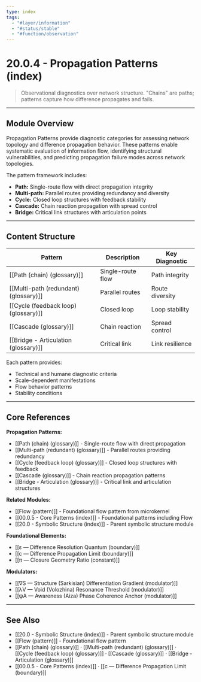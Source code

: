 ```yaml
---
type: index
tags:
  - "#layer/information"
  - "#status/stable"
  - "#function/observation"
---
```


# 20.0.4 - Propagation Patterns (index)

> Observational diagnostics over network structure. "Chains" are paths; patterns capture how difference propagates and fails.

---

## Module Overview

Propagation Patterns provide diagnostic categories for assessing network topology and difference propagation behavior. These patterns enable systematic evaluation of information flow, identifying structural vulnerabilities, and predicting propagation failure modes across network topologies.

The pattern framework includes:
- **Path:** Single-route flow with direct propagation integrity
- **Multi-path:** Parallel routes providing redundancy and diversity
- **Cycle:** Closed loop structures with feedback stability
- **Cascade:** Chain reaction propagation with spread control
- **Bridge:** Critical link structures with articulation points

---

## Content Structure

| Pattern | Description | Key Diagnostic |
|---------|-------------|----------------|
| [[Path (chain) (glossary)]] | Single-route flow | Path integrity |
| [[Multi-path (redundant) (glossary)]] | Parallel routes | Route diversity |
| [[Cycle (feedback loop) (glossary)]] | Closed loop | Loop stability |
| [[Cascade (glossary)]] | Chain reaction | Spread control |
| [[Bridge - Articulation (glossary)]] | Critical link | Link resilience |

Each pattern provides:
- Technical and humane diagnostic criteria
- Scale-dependent manifestations
- Flow behavior patterns
- Stability conditions

---

## Core References

**Propagation Patterns:**
- [[Path (chain) (glossary)]] - Single-route flow with direct propagation
- [[Multi-path (redundant) (glossary)]] - Parallel routes providing redundancy
- [[Cycle (feedback loop) (glossary)]] - Closed loop structures with feedback
- [[Cascade (glossary)]] - Chain reaction propagation patterns
- [[Bridge - Articulation (glossary)]] - Critical link and articulation structures

**Related Modules:**
- [[Flow (pattern)]] - Foundational flow pattern from microkernel
- [[00.0.5 - Core Patterns (index)]] - Foundational patterns including Flow
- [[20.0 - Symbolic Structure (index)]] - Parent symbolic structure module

**Foundational Elements:**
- [[ε — Difference Resolution Quantum (boundary)]]
- [[c — Difference Propagation Limit (boundary)]]
- [[π — Closure Geometry Ratio (constant)]]

**Modulators:**
- [[∇S — Structure (Sarkisian) Differentiation Gradient (modulator)]]
- [[λV — Void (Volozhina) Resonance Threshold (modulator)]]
- [[ψA — Awareness (Aiza) Phase Coherence Anchor (modulator)]]

---

## See Also

- [[20.0 - Symbolic Structure (index)]] - Parent symbolic structure module
- [[Flow (pattern)]] - Foundational flow pattern
- [[Path (chain) (glossary)]] · [[Multi-path (redundant) (glossary)]] · [[Cycle (feedback loop) (glossary)]] · [[Cascade (glossary)]] · [[Bridge - Articulation (glossary)]]
- [[00.0.5 - Core Patterns (index)]] · [[c — Difference Propagation Limit (boundary)]]